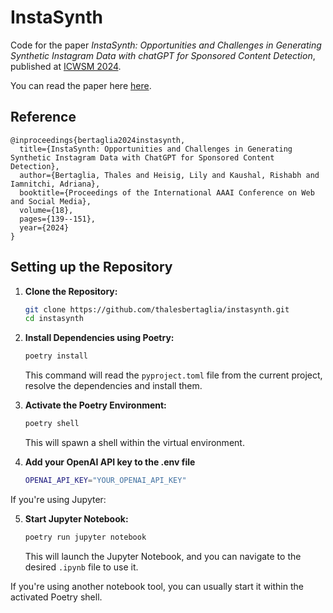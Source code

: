 # InstaSynth
Code for the paper _InstaSynth: Opportunities and Challenges in Generating Synthetic Instagram Data with chatGPT for Sponsored Content Detection_, published at [ICWSM 2024](https://www.icwsm.org/2024).

You can read the paper here [here](https://ojs.aaai.org/index.php/ICWSM/article/download/31303/33463).

## Reference

```
@inproceedings{bertaglia2024instasynth,
  title={InstaSynth: Opportunities and Challenges in Generating Synthetic Instagram Data with ChatGPT for Sponsored Content Detection},
  author={Bertaglia, Thales and Heisig, Lily and Kaushal, Rishabh and Iamnitchi, Adriana},
  booktitle={Proceedings of the International AAAI Conference on Web and Social Media},
  volume={18},
  pages={139--151},
  year={2024}
}
```

## Setting up the Repository
1. **Clone the Repository:**  
   ```bash
   git clone https://github.com/thalesbertaglia/instasynth.git
   cd instasynth
   ```

2. **Install Dependencies using Poetry:**  
   ```bash
   poetry install
   ```

   This command will read the `pyproject.toml` file from the current project, resolve the dependencies and install them.

3. **Activate the Poetry Environment:**  
   ```bash
   poetry shell
   ```

   This will spawn a shell within the virtual environment.


4. **Add your OpenAI API key to the .env file**
   ```bash
   OPENAI_API_KEY="YOUR_OPENAI_API_KEY"
   ```

If you're using Jupyter:

5. **Start Jupyter Notebook:**  
   ```bash
   poetry run jupyter notebook
   ```

   This will launch the Jupyter Notebook, and you can navigate to the desired `.ipynb` file to use it.

If you're using another notebook tool, you can usually start it within the activated Poetry shell.
